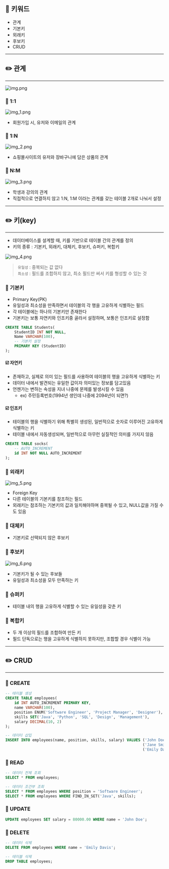 ## 📓 키워드

- 관계
- 기본키
- 외래키
- 후보키
- CRUD

---

## ✏️ 관계

---

![img.png](img.png)

### 💭 1:1

![img_1.png](img_1.png)

- 회원가입 시, 유저와 이메일의 관계

### 💭 1:N

![img_2.png](img_2.png)

- 쇼핑몰사이트의 유저와 장바구니에 담은 상품의 관계

### 💭 N:M

![img_3.png](img_3.png)

- 학생과 강의의 관계
- 직접적으로 연결하지 않고 1:N, 1:M 이라는 관계를 갖는 테이블 2개로 나눠서 설정

---

## ✏️ 키(key)

---

- 데이터베이스를 설계할 때, 키를 기반으로 테이블 간의 관계를 정의
- 키의 종류 : 기본키, 외래키, 대체키, 후보키, 슈퍼키, 복합키

![img_4.png](img_4.png)

> `유일성` : 중복되는 값 없다<br>
> `최소성` : 필드를 조합하지 않고, 최소 필드만 써서 키를 형성할 수 있는 것

### 💭 기본키

- Primary Key(PK)
- 유일성과 최소성을 만족하면서 테이블의 각 행을 고유하게 식별하는 필드
- 각 테이블에는 하나의 기본키만 존재한다
- 기본키는 보통 자연키와 인조키중 골라서 설정하며, 보통은 인조키로 설정함

```sql
CREATE TABLE Students(
    StudentID INT NOT NULL,
    Name VARCHAR(100),
    -- 기본키 설정
    PRIMARY KEY (StudentID)
);
```

#### ☑️ 자연키

- 존재하고, 실제로 의미 있는 필드를 사용하여 테이블의 행을 고유하게 식별하는 키
- 데이터 내에서 발견되는 유일한 값이자 의미있는 정보를 담고있음
- 언젠가는 변하는 속성을 지녀 나중에 문제를 발생시킬 수 있음
  - ex) 주민등록번호(1994년 생인데 나중에 2094년이 되면?)

#### ☑️ 인조키

- 테이블의 행을 식별하기 위해 특별히 생성된, 일반적으로 숫자로 이루어진 고유하게 식별하는 키
- 테이블 내에서 자동생성되며, 일반적으로 아무런 실질적인 의미를 가지지 않음
```sql
CREATE TABLE socks(
    -- AUTO_INCREMENT
    id INT NOT NULL AUTO_INCREMENT
);
```

### 💭 외래키

![img_5.png](img_5.png)

- Foreign Key
- 다른 테이블의 기본키를 참조하는 필드
- 외래키는 참조하는 기본키의 값과 일치해야하며 중복될 수 있고, NULL값을 가질 수도 있음

### 💭 대체키

- 기본키로 선택되지 않은 후보키

### 💭 후보키

![img_6.png](img_6.png)

- 기본키가 될 수 있는 후보들
- 유일성과 최소성을 모두 만족하는 키

### 💭 슈퍼키

- 테이블 내의 행을 고유하게 식별할 수 있는 유일성을 갖춘 키

### 💭 복합키

- 두 개 이상의 필드를 조합하여 만든 키
- 필드 단독으로는 행을 고유하게 식별하지 못하지만, 조합할 경우 식별이 가능

---

## ✏️ CRUD

---

### 💭 CREATE

```sql
-- 테이블 생성
CREATE TABLE employees(
    id INT AUTO_INCREMENT PRIMARY KEY,
    name VARCHAR(100),
    position ENUM('Software Engineer', 'Project Manager', 'Designer'),
    skills SET('Java', 'Python', 'SQL', 'Design', 'Management'),
    salary DECIMAL(10, 2)
);

-- 데이터 삽입
INSERT INTO employees(name, position, skills, salary) VALUES ('John Doe', 'Software Engineer', 'Java,Python', 60000.00),
                                                             ('Jane Smith', 'Project Manager', 'SQL,Management', 75000.00),
                                                             ('Emily Davis', 'Designer', 'Design', 70000.00);
```

### 💭 READ
```sql
-- 데이터 전체 조회
SELECT * FROM employees;

-- 데이터 조건부 조회
SELECT * FROM employees WHERE position = 'Software Engineer';
SELECT * FROM employees WHERE FIND_IN_SET('Java', skills);
```

### 💭 UPDATE
```sql
UPDATE employees SET salary = 80000.00 WHERE name = 'John Doe';
```

### 💭 DELETE
```sql
-- 데이터 삭제
DELETE FROM employees WHERE name = 'Emily Davis';

-- 테이블 삭제
DROP TABLE employees;
```